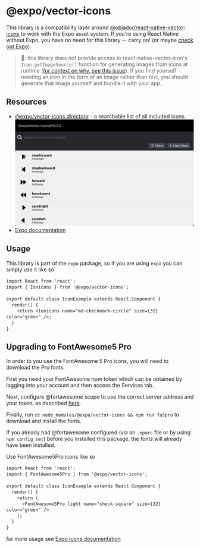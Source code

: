 # @expo/vector-icons

This library is a compatibility layer around [@oblador/react-native-vector-icons](https://github.com/oblador/react-native-vector-icons) to work with the Expo asset system. If you're using React Native without Expo, you have no need for this library -- carry on! (or maybe [check out Expo](https://expo.io/)).

> 👀: this library does *not* provide access to react-native-vector-icon's `Icon.getImageSource()` function for generating images from icons at runtime ([for context on why, see this issue](https://github.com/expo/vector-icons/issues/26)). If you find yourself needing an icon in the form of an image rather than text, you should generate that image yourself and bundle it with your app.

## Resources

- [@expo/vector-icons directory](https://expo.github.io/vector-icons/) - a searchable list of all included icons.
  ![Screenshot of website](https://raw.githubusercontent.com/expo/vector-icons/master/website-screenshot.png)
- [Expo documentation](https://docs.expo.io/)

## Usage

This library is part of the `expo` package, so if you are using `expo` you can simply use it like so

```tsx
import React from 'react';
import { Ionicons } from '@expo/vector-icons';

export default class IconExample extends React.Component {
  render() {
    return <Ionicons name="md-checkmark-circle" size={32} color="green" />;
  }
}
```

## Upgrading to FontAwesome5 Pro

In order to you use the FontAwesome 5 Pro icons, you will need to download the Pro fonts.

First you need your FontAwesome npm token which can be obtained by logging into your account and then access the Services tab.

Next, configure @fortawesome scope to use the correct server address and your token, as described [here](https://fontawesome.com/how-to-use/on-the-web/setup/using-package-managers#installing-pro).

Finally, run `cd node_modules/@expo/vector-icons && npm run fa5pro` to download and install the fonts.

If you already had @fortawesome configured (via an `.npmrc` file or by using `npm config set`) before you installed this package, the fonts will already have been installed.

Use FontAwesome5Pro icons like so

```tsx
import React from 'react';
import { FontAwesome5Pro } from '@expo/vector-icons';

export default class IconExample extends React.Component {
  render() {
    return (
      <FontAwesome5Pro light name="check-square" size={32} color="green" />
    );
  }
}
```

for more usage see [Expo icons documentation](https://docs.expo.io/versions/latest/guides/icons/)
